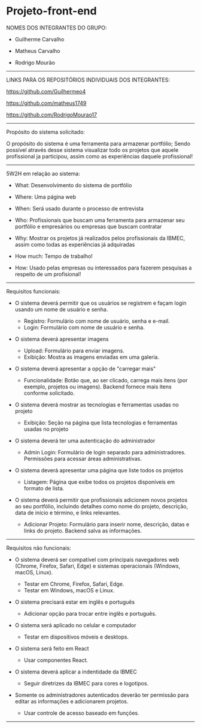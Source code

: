# Projeto-front-end

NOMES DOS INTEGRANTES DO GRUPO:

- Guilherme Carvalho

- Matheus Carvalho

- Rodrigo Mourão
------------------------------------------------------------------------------------------------------------------------------------------
LINKS PARA OS REPOSITÓRIOS INDIVIDUAIS DOS INTEGRANTES:

https://github.com/Guilhermeo4

https://github.com/matheus1749

https://github.com/RodrigoMourao17

------------------------------------------------------------------------------------------------------------------------------------------
Propósito do sistema solicitado:

O propósito do sistema é uma ferramenta para armazenar portfólio; Sendo possível através desse sistema visualizar todo os projetos que aquele profissional ja participou, assim como as experiências daquele profissional!

------------------------------------------------------------------------------------------------------------------------------------------
5W2H em relação ao sistema:

- What: Desenvolvimento do sistema de portfólio

- Where: Uma página web

- When: Será usado durante o processo de entrevista

- Who: Profissionais que buscam uma ferramenta para armazenar seu portfólio e empresários ou empresas que buscam contratar

- Why: Mostrar os projetos já realizados pelos profissionais da IBMEC, assim como todas as experiências já adquiradas

- How much: Tempo de trabalho!

- How: Usado pelas empresas ou interessados para fazerem pesquisas a respeito de um profisional!
------------------------------------------------------------------------------------------------------------------------------------------
Requisitos funcionais:

- O sistema deverá permitir que os usuários se registrem e façam login usando um nome de usuário e senha.
   - Registro: Formulário com nome de usuário, senha e e-mail. 
   - Login: Formulário com nome de usuário e senha. 
    
- O sistema deverá apresentar imagens
   - Upload: Formulário para enviar imagens.
   - Exibição: Mostra as imagens enviadas em uma galeria.
     
- O sistema deverá apresentar a opção de "carregar mais"
  - Funcionalidade: Botão que, ao ser clicado, carrega mais itens (por exemplo, projetos ou imagens). Backend fornece mais itens conforme solicitado.
  
- O sistema deverá mostrar as tecnologias e ferramentas usadas no projeto
  -  Exibição: Seção na página que lista tecnologias e ferramentas usadas no projeto
    
- O sistema deverá ter uma autenticação do administrador
  - Admin Login: Formulário de login separado para administradores. Permissões para acessar áreas administrativas.
    
- O sistema deverá apresentar uma página que liste todos os projetos
   - Listagem: Página que exibe todos os projetos disponíveis em formato de lista.
     
- O sistema deverá permitir que profissionais adicionem novos projetos ao seu portfólio, incluindo detalhes como nome do projeto, descrição, data de início e término, e links relevantes.
  
   - Adicionar Projeto: Formulário para inserir nome, descrição, datas e links do projeto. Backend salva as informações.

------------------------------------------------------------------------------------------------------------------------------------------
Requisitos não funcionais:
- O sistema deverá ser compatível com principais navegadores web (Chrome, Firefox, Safari, Edge) e sistemas operacionais (Windows, macOS, Linux).
  - Testar em Chrome, Firefox, Safari, Edge.
  - Testar em Windows, macOS e Linux.

- O sistema precisará estar em inglês e português
  - Adicionar opção para trocar entre inglês e português.
  
- O sistema será aplicado no celular e computador
  - Testar em dispositivos móveis e desktops.
  
- O sistema será feito em React
  - Usar componentes React.
  
- O sistema deverá aplicar a indentidade da IBMEC
  - Seguir diretrizes da IBMEC para cores e logotipos.

- Somente os administradores autenticados deverão ter permissão para  editar as informações e adicionarem projetos.
  - Usar controle de acesso baseado em funções.
------------------------------------------------------------------------------------------------------------------------------------------
